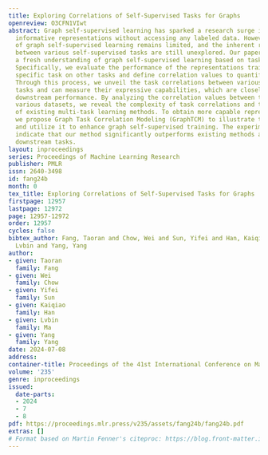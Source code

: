 ```yaml
---
title: Exploring Correlations of Self-Supervised Tasks for Graphs
openreview: O3CFN1VIwt
abstract: Graph self-supervised learning has sparked a research surge in training
  informative representations without accessing any labeled data. However, our understanding
  of graph self-supervised learning remains limited, and the inherent relationships
  between various self-supervised tasks are still unexplored. Our paper aims to provide
  a fresh understanding of graph self-supervised learning based on task correlations.
  Specifically, we evaluate the performance of the representations trained by one
  specific task on other tasks and define correlation values to quantify task correlations.
  Through this process, we unveil the task correlations between various self-supervised
  tasks and can measure their expressive capabilities, which are closely related to
  downstream performance. By analyzing the correlation values between tasks across
  various datasets, we reveal the complexity of task correlations and the limitations
  of existing multi-task learning methods. To obtain more capable representations,
  we propose Graph Task Correlation Modeling (GraphTCM) to illustrate the task correlations
  and utilize it to enhance graph self-supervised training. The experimental results
  indicate that our method significantly outperforms existing methods across various
  downstream tasks.
layout: inproceedings
series: Proceedings of Machine Learning Research
publisher: PMLR
issn: 2640-3498
id: fang24b
month: 0
tex_title: Exploring Correlations of Self-Supervised Tasks for Graphs
firstpage: 12957
lastpage: 12972
page: 12957-12972
order: 12957
cycles: false
bibtex_author: Fang, Taoran and Chow, Wei and Sun, Yifei and Han, Kaiqiao and Ma,
  Lvbin and Yang, Yang
author:
- given: Taoran
  family: Fang
- given: Wei
  family: Chow
- given: Yifei
  family: Sun
- given: Kaiqiao
  family: Han
- given: Lvbin
  family: Ma
- given: Yang
  family: Yang
date: 2024-07-08
address:
container-title: Proceedings of the 41st International Conference on Machine Learning
volume: '235'
genre: inproceedings
issued:
  date-parts:
  - 2024
  - 7
  - 8
pdf: https://proceedings.mlr.press/v235/assets/fang24b/fang24b.pdf
extras: []
# Format based on Martin Fenner's citeproc: https://blog.front-matter.io/posts/citeproc-yaml-for-bibliographies/
---
```

